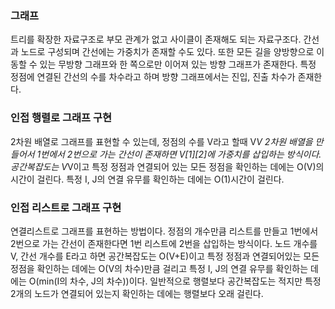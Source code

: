 ### 그래프
트리를 확장한 자료구조로 부모 관계가 없고 사이클이 존재해도 되는 자료구조다. 간선과 노드로 구성되며 간선에는 가중치가 존재할 수도 있다. 또한 모든 길을 양방향으로 이동할 수 있는
무방향 그래프와 한 쪽으로만 이어져 있는 방향 그래프가 존재한다. 특정 정점에 연결된 간선의 수를 차수라고 하며 방향 그래프에서는 진입, 진출 차수가 존재한다.

### 인접 행렬로 그래프 구현
2차원 배열로 그래프를 표현할 수 있는데, 정점의 수를 V라고 할때 V*V 2차원 배열을 만들어서 1번에서 2번으로 가는 간선이 존재하면 V[1][2]에 가중치를 삽입하는 방식이다.
공간복잡도는 V*V이고 특정 정점과 연결되어 있는 모든 정점을 확인하는 데에는 O(V)의 시간이 걸린다. 특정 I, J의 연결 유무를 확인하는 데에는 O(1)시간이 걸린다.

### 인접 리스트로 그래프 구현
연결리스트로 그래프를 표현하는 방법이다. 정점의 개수만큼 리스트를 만들고 1번에서 2번으로 가는 간선이 존재한다면 1번 리스트에 2번을 삽입하는 방식이다. 노드 개수를 V, 
간선 개수를 E라고 하면 공간복잡도는 O(V+E)이고 특정 정점과 연결되어있는 모든 정점을 확인하는 데에는 O(V의 차수)만큼 걸리고 특정 I, J의 연결 유무를 확인하는 데에는
O(min(I의 차수, J의 차수))이다. 일반적으로 행렬보다 공간복잡도는 적지만 특정 2개의 노드가 연결되어 있는지 확인하는 데에는 행렬보다 오래 걸린다.

